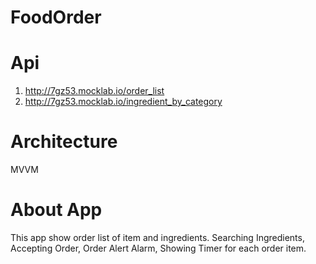 # FoodOrder

# Api
  1. http://7gz53.mocklab.io/order_list
  2. http://7gz53.mocklab.io/ingredient_by_category

# Architecture
  MVVM

# About App
  This app show order list of item and ingredients. Searching Ingredients, Accepting Order, Order Alert Alarm, Showing Timer for each order item.